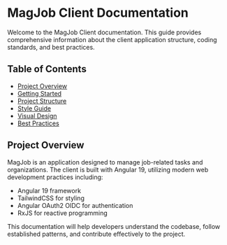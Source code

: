 # MagJob Client Documentation

Welcome to the MagJob Client documentation. This guide provides comprehensive information about the client application structure, coding standards, and best practices.

## Table of Contents

- [Project Overview](#project-overview)
- [Getting Started](./getting-started.md)
- [Project Structure](./project-structure.md)
- [Style Guide](./style-guide.md)
- [Visual Design](./visual-design.md)
- [Best Practices](./best-practices.md)

## Project Overview

MagJob is an application designed to manage job-related tasks and organizations. The client is built with Angular 19, utilizing modern web development practices including:

- Angular 19 framework
- TailwindCSS for styling
- Angular OAuth2 OIDC for authentication
- RxJS for reactive programming

This documentation will help developers understand the codebase, follow established patterns, and contribute effectively to the project.

